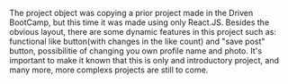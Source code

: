 The project object was copying a prior project made in the Driven BootCamp, but this time it was made using only React.JS. Besides the obvious layout, there are some dynamic features in this project such as: functional like button(with changes in the like count) and "save post" button, possibilitie of changing you own profile name and photo. It's important to make it known that this is only and introductory project, and many more, more complexs projects are still to come.
